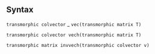 ## Syntax

`transmorphic colvector`<span class="nowrap"> _
`vec(transmorphic matrix T)`

`transmorphic colvector vech(transmorphic matrix T)`

`transmorphic matrix invvech(transmorphic colvector v)`
